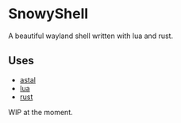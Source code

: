 # SnowyShell

A beautiful wayland shell written with lua and rust.

## Uses

- [astal](https://github.com/Aylur/astal)
- [lua](https://www.lua.org/)
- [rust](https://www.rust-lang.org/)

WIP at the moment.
